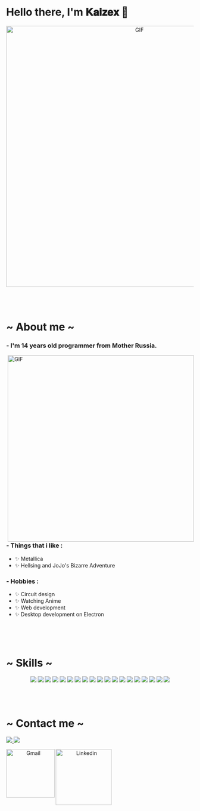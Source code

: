 






















# Hello there, I'm 𝐊𝐚𝐢𝐳𝐞𝐱 👋

<div align="center">
<img hight="300" width="700" alt="GIF" align="center" src="https://media1.tenor.com/m/Wu840ZYq5wEAAAAd/nagiev-%D0%BD%D0%B0%D0%B3%D0%B8%D0%B5%D0%B2.gif">
</div>

</br>
</br>
</br>

<h1>~ About me ~</h1>

### - I'm 14 years  old programmer from Mother Russia.

<img hight="400" width="500" alt="GIF" align="right" src="https://github.com/Xx-Ashutosh-xX/Xx-Ashutosh-xX/blob/master/assets/1936.gif">

### - Things that i like :
- ✨ Metallica
- ✨ Hellsing and JoJo's Bizarre Adventure

### - Hobbies : 
- ✨ Circuit design
- ✨ Watching Anime
- ✨ Web development
- ✨ Desktop development on Electron


</br>
</br>
</br>



<h1>~ Skills ~</h1>
<div align="center">
 <img src="https://img.shields.io/badge/HTML5-%23E34F26?style=for-the-badge&logo=html5&logoColor=white">
 <img src="https://img.shields.io/badge/CSS3-%23007AAC?style=for-the-badge&logo=css&logoColor=white">
 <img src="https://img.shields.io/badge/Sass-%23CC6699?style=for-the-badge&logo=sass&logoColor=white">
 <img src="https://img.shields.io/badge/Tailwind%20CSS-%2306B6D4?style=for-the-badge&logo=tailwindcss&logoColor=white">
 <img src="https://img.shields.io/badge/Bootsrap%20-%20%237952B3?style=for-the-badge&logo=bootstrap&logoColor=white">
 <img src="https://img.shields.io/badge/JavaScript-%23F7DF1E?style=for-the-badge&logo=javascript&logoColor=black">
 <img src="https://img.shields.io/badge/TypeScript-%233178C6?style=for-the-badge&logo=typescript&logoColor=white">
 <img src="https://img.shields.io/badge/Node.js-%235FA04E?style=for-the-badge&logo=nodedotjs&logoColor=white">
 <img src="https://img.shields.io/badge/Express-%23000000?style=for-the-badge&logo=express&logoColor=white">
 <img src="https://img.shields.io/badge/Python-%233776AB?style=for-the-badge&logo=python&logoColor=white">
 <img src="https://img.shields.io/badge/Flask-%23000000?style=for-the-badge&logo=flask&logoColor=white">
 <img src="https://img.shields.io/badge/Aiogram-%2326A5E4?style=for-the-badge&logo=telegram&logoColor=white">
 <img src="https://img.shields.io/badge/SQLite-%23003B57?style=for-the-badge&logo=sqlite&logoColor=white">
 <img src="https://img.shields.io/badge/PostgreSQL-%234169E1?style=for-the-badge&logo=postgresql&logoColor=white">
 <img src="https://img.shields.io/badge/MongoDB-%2347A248?style=for-the-badge&logo=mongodb&logoColor=white">
 <img src="https://img.shields.io/badge/Git-%23F05032?style=for-the-badge&logo=git&logoColor=white">
 <img src="https://img.shields.io/badge/Audacity-%230000CC?style=for-the-badge&logo=audacity&logoColor=white">
 <img src="https://img.shields.io/badge/Figma-%233A4259?style=for-the-badge&logo=figma&logoColor=white">
 <img src="https://img.shields.io/badge/Davinci%20Resolve-%23233A51?style=for-the-badge&logo=davinciresolve&logoColor=white">
</div>

</br>
</br>
</br>



<h1>~ Contact me ~</h1>
 <p><a href="https://discord.me/grechechca." target="_blank"><img src="https://img.shields.io/badge/Kaizex%20-%237289DA.svg?&style=for-the-badge&logo=discord&logoColor=white"/></a><a href="https://discord.me/grechechca." target="_blank">                                                    <img src="https://img.shields.io/badge/Kaizex%20-%237289DA.svg?&style=for-the-badge&logo=telegram&logoColor=white"/></a></p>



<div align="center">
  <a href="mailto:ashutosh.saxena.2001@gmail.com">
 <img align="left" alt="Gmail" width="130" hight="100" src="https://github.com/Xx-Ashutosh-xX/Xx-Ashutosh-xX/blob/master/assets/icons/gmail.png" />
</a>
<a href="https://www.linkedin.com/in/ashutosh-saxena-7b326817b/">
  <img align="left" alt="Linkedin" width="150" hight="100" src="https://github.com/Xx-Ashutosh-xX/Xx-Ashutosh-xX/blob/master/assets/icons/linkedin.png" />
</div>
</br>
</br>
</br>
</a>

